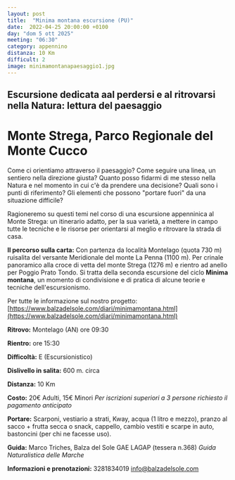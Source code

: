 ```yaml
---
layout: post
title:  "Minima montana escursione (PU)"
date:  2022-04-25 20:00:00 +0100
day: "dom 5 ott 2025"
meeting: "06:30"
category: appennino
distanza: 10 Km
difficult: 2
image: minimamontanapaesaggio1.jpg
---
```


## Escursione dedicata aal perdersi e al ritrovarsi nella Natura: lettura del paesaggio

# Monte Strega, Parco Regionale del Monte Cucco

Come ci orientiamo attraverso il paesaggio? Come seguire una linea, un sentiero nella direzione giusta? Quanto posso fidarmi di me stesso nella Natura e nel momento in cui c'è da prendere una decisione?
Quali sono i punti di riferimento? Gli elementi che possono "portare fuori" da una situazione difficile?

Ragioneremo su questi temi nel corso di una escursione appenninica al Monte Strega: un itinerario adatto, per la sua varietà, a mettere in campo tutte le tecniche e le risorse per orientarsi al meglio e ritrovare la strada di casa.

**Il percorso sulla carta:** Con partenza da località Montelago (quota 730 m) ruisalita del versante Meridionale del monte La Penna (1100 m). Per crinale panoramico alla croce di vetta del monte Strega (1276 m) e rientro ad anello per Poggio Prato Tondo.
Si tratta della seconda escursione del ciclo **Minima montana**, un momento di condivisione e di pratica di alcune teorie e tecniche dell'escursionismo.

Per tutte le informazione sul nostro progetto: [https://www.balzadelsole.com/diari/minimamontana.html](https://www.balzadelsole.com/diari/minimamontana.html)

**Ritrovo:** Montelago (AN) ore 09:30

**Rientro:** ore 15:30 

**Difficoltà:** E (Escursionistico)

**Dislivello in salita:**  600 m. circa

**Distanza:** 10 Km

**Costo:** 20€ Adulti, 15€ Minori
*Per iscrizioni superiori a 3 persone richiesto il pagamento anticipato*

**Portare:** Scarponi, vestiario a strati, Kway, acqua (1 litro e mezzo), pranzo al sacco + frutta secca o snack, cappello, cambio vestiti e scarpe in auto, bastoncini (per chi ne facesse uso).

**Guida:** Marco Triches, Balza del Sole GAE LAGAP (tessera n.368)
*Guida Naturalistica delle Marche*

**Informazioni e prenotazioni:** 3281834019 info@balzadelsole.com
